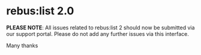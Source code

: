 # rebus:list 2.0

**PLEASE NOTE**: All issues related to rebus:list 2 should now be submitted via our support portal. Please do not add any further issues via this interface.

Many thanks
